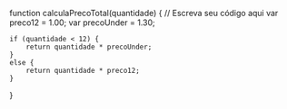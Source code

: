 function calculaPrecoTotal(quantidade) {
   // Escreva seu código aqui
   var preco12 = 1.00;
   var precoUnder = 1.30;
   
    if (quantidade < 12) {
        return quantidade * precoUnder;
    }
    else {
        return quantidade * preco12;
    }

  }